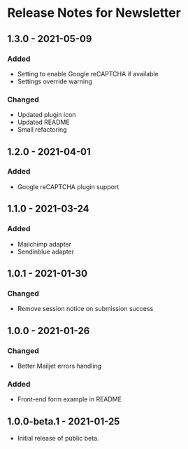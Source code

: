 # Release Notes for Newsletter

## 1.3.0 - 2021-05-09
### Added
- Setting to enable Google reCAPTCHA if available
- Settings override warning

### Changed
- Updated plugin icon
- Updated README
- Small refactoring

## 1.2.0 - 2021-04-01
### Added
- Google reCAPTCHA plugin support

## 1.1.0 - 2021-03-24
### Added
- Mailchimp adapter
- Sendinblue adapter

## 1.0.1 - 2021-01-30
### Changed
- Remove session notice on submission success

## 1.0.0 - 2021-01-26
### Changed
- Better Mailjet errors handling

### Added
- Front-end form example in README

## 1.0.0-beta.1 - 2021-01-25
- Initial release of public beta.
